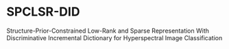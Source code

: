 # SPCLSR-DID
Structure-Prior-Constrained Low-Rank and Sparse Representation With Discriminative Incremental Dictionary for Hyperspectral Image Classification
